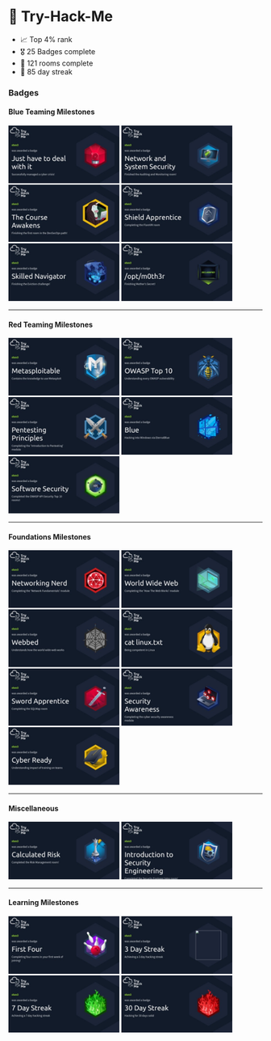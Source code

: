 # 👾 Try-Hack-Me

- 📈 Top 4% rank
- 🎖️ 25 Badges complete
- 🚪 121 rooms complete
- 📆 85 day streak


### Badges

#### Blue Teaming Milestones

<img alt="Just have to deal with it Badge" src="/all-badges/just-have-to-deal-with-it.jpeg" style="width:220px">

<img alt="Network and System Security Badge" src="/all-badges/network-and-system-security.jpeg" style="width:220px">

<img alt="The Course Awakens Badge" src="/all-badges/the-course-awakens.jpeg" style="width:220px">

<img alt="Shielf Apprentice Badge" src="/all-badges/shield-apprentice.jpeg" style="width:220px">

<img alt="Skilled Navigator Badge" src="/all-badges/skilled-navigator.jpeg" style="width:220px">

<img alt="/opt/m0th3r Badge" src="/all-badges/mothers-secret.jpeg" style="width:220px">


-----

#### Red Teaming Milestones

<img alt="Metasploitable Badge" src="/all-badges/metasploitable.jpeg" style="width:220px">

<img alt="OWASP Top 10 Badge" src="/all-badges/owasp-top-ten.jpeg" style="width:220px">

<img alt="Pentesting Principles Badge" src="/all-badges/pentesting-principles.jpeg" style="width:220px">

<img alt="Blue Badge" src="/all-badges/blue.jpeg" style="width:220px">

<img alt="Software Security" src="/all-badges/software-security.jpeg" style="width:220px">


-----

#### Foundations Milestones

<img alt="Networking Nerd Badge" src="/all-badges/networking-nerd.jpeg" style="width:220px">

<img alt="World Wide Web Badge" src="/all-badges/world-wide-web.jpeg" style="width:220px">

<img alt="Webbed Badge" src="/all-badges/webbed.jpeg" style="width:220px">

<img alt="Cat Linux.txt Badge" src="/all-badges/cat-linux.jpeg" style="width:220px">

<img alt="Sword Apprentice Badge" src="/all-badges/sword-apprentice.jpeg" style="width:220px">

<img alt="Security Awareness Badge" src="/all-badges/security-awareness.jpeg" style="width:220px">

<img alt="Cyber Ready Badge" src="/all-badges/cyber-ready.jpeg" style="width:220px">


-----

#### Miscellaneous

<img alt="Calculated Risk Badge" src="/all-badges/calculated-risk.jpeg" style="width:220px">

<img alt="Introduction to Security Engineering Badge" src="/all-badges/introduction-to-security-engineering.jpeg" style="width:220px">


-----

#### Learning Milestones

<img alt="First Four Badge" src="/all-badges/first-four.jpeg" style="width:220px">

<img alt="Three Day Streak Badge" src="/all-badges/three-day-streak.jpeg" style="width:220px">

<img alt="Seven Day Streak Badge" src="/all-badges/seven-day-streak.jpeg" style="width:220px">

<img alt="Thirty Day Streak Badge" src="/all-badges/thirty-day-streak.jpeg" style="width:220px">

